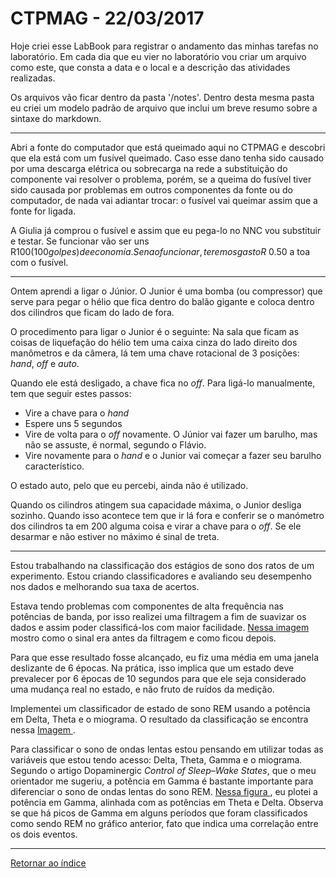 # CTPMAG - 22/03/2017

Hoje criei esse LabBook para registrar o andamento das minhas tarefas no laboratório. Em cada dia que eu vier no laboratório vou criar um arquivo como este, que consta a data e o local e a descrição das atividades realizadas.

Os arquivos vão ficar dentro da pasta '/notes'. Dentro desta mesma pasta eu criei um modelo padrão de arquivo que inclui um breve resumo sobre a sintaxe do markdown.

****

Abri a fonte do computador que está queimado aqui no CTPMAG e descobri que ela está com um fusível queimado. Caso esse dano tenha sido causado por uma descarga elétrica ou sobrecarga na rede a substituição do componente vai resolver o problema, porém, se a queima do fusível tiver sido causada por problemas em outros componentes da fonte ou do computador, de nada vai adiantar trocar: o fusível vai queimar assim que a fonte for ligada.

A Giulia já comprou o fusível e assim que eu pega-lo no NNC vou substituir e testar. Se funcionar vão ser uns R$100 (100 golpes) de economía. Se nao funcionar, teremos gasto R$ 0.50 a toa com o fusível.

****

Ontem aprendi a ligar o Júnior. O Junior é uma bomba (ou compressor) que serve para pegar o hélio que fica dentro do balão gigante e coloca dentro dos cilindros que ficam do lado de fora.

O procedimento para ligar o Junior é o seguinte: Na sala que ficam as coisas de liquefação do hélio tem uma caixa cinza do lado direito dos manômetros e da câmera, lá tem uma chave rotacional de 3 posições: *hand*, *off* e *auto*.

Quando ele está desligado, a chave fica no *off*. Para ligá-lo manualmente, tem que seguir estes passos:

* Vire a chave para o *hand*
* Espere uns 5 segundos
* Vire de volta para o *off* novamente. O Júnior vai fazer um barulho, mas não se assuste, é normal, segundo o Flávio.
* Vire novamente para o *hand* e o Junior vai começar a fazer seu barulho característico.

 O estado auto, pelo que eu percebi, ainda não é utilizado.

Quando os cilindros atingem sua capacidade máxima, o Junior desliga sozinho. Quando isso acontece tem que ir lá fora e conferir se o manómetro dos cilindros ta em 200 alguma coisa e virar a chave para o *off*. Se ele desarmar e não estiver no máximo é sinal de treta.

****

Estou trabalhando na classificação dos estágios de sono dos ratos de um experimento. Estou criando classificadores e avaliando seu desempenho nos dados e melhorando sua taxa de acertos.

Estava tendo problemas com componentes de alta frequência nas potências de banda, por isso realizei uma filtragem a fim de suavizar os dados e assim poder classificá-los com maior facilidade. [ Nessa imagem ](imagens/Suavização.png "oi") mostro como o sinal era antes da filtragem e como ficou depois. 

Para que esse resultado fosse alcançado, eu fiz uma média em uma janela deslizante de 6 épocas. Na prática, isso implica que um estado deve prevalecer por 6 épocas de 10 segundos para que ele seja considerado uma mudança real no estado, e não fruto de ruídos da medição.

Implementei um classificador de estado de sono REM usando a potência em Delta, Theta e o miograma. O resultado da classificação se encontra nessa [ Imagem ](imagens/REM_MIO4.png "oi").

Para classificar o sono de ondas lentas estou pensando em utilizar todas as variáveis que estou tendo acesso: Delta, Theta, Gamma e o miograma. Segundo o artigo Dopaminergic *Control of Sleep–Wake States*, que o meu orientador me sugeriu, a potência em Gamma é bastante importante para diferenciar o sono de ondas lentas do sono REM. [ Nessa figura ](imagens/gamma.png "oi"), eu plotei a potência em Gamma, alinhada com as potências em Theta e Delta. Observa se que há picos de Gamma em alguns períodos que foram classificados como sendo REM no gráfico anterior, fato que indica uma correlação entre os dois eventos.

****

[Retornar ao índice](https://github.com/vittorfp/Open-Lab-Book/blob/master/README.md "Oi")



